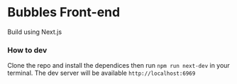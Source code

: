 # Bubbles Front-end
Build using Next.js

### How to dev
Clone the repo and install the dependices then run ```npm run next-dev``` in your terminal.
The dev server will be available `http://localhost:6969`